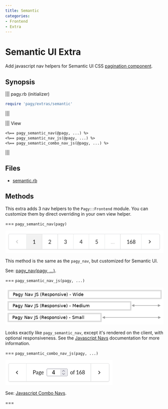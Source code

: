 ```yaml
---
title: Semantic
categories:
- Frontend
- Extra
---
```


# Semantic UI Extra

Add javascript nav helpers for Semantic UI CSS [pagination component](https://semantic-ui.com/collections/menu.html#pagination).

## Synopsis

||| pagy.rb (initializer)
```ruby
require 'pagy/extras/semantic'
```
|||

||| View
```erb
<%== pagy_semantic_nav(@pagy, ...) %>
<%== pagy_semantic_nav_js(@pagy, ...) %>
<%== pagy_semantic_combo_nav_js(@pagy, ...) %>
```
|||

## Files

- [semantic.rb](https://github.com/ddnexus/pagy/blob/master/lib/pagy/extras/semantic.rb)

## Methods

This extra adds 3 nav helpers to the `Pagy::Frontend` module. You can customize them by direct overriding in your own view helper.

=== `pagy_semantic_nav(pagy)`

![semantic_nav](/docs/assets/images/semantic_nav.png)

This method is the same as the `pagy_nav`, but customized for Semantic UI.

See: [pagy_nav(pagy, ...)](/docs/api/frontend.md#pagy-nav-pagy).

=== `pagy_semantic_nav_js(pagy, ...)`

![Shows sizing of a responsive pagy_\<framework-name\>_nav_js](/docs/assets/images/responsive_nav_js.png)

Looks exactly like `pagy_semantic_nav`, except it's rendered on the client, with optional responsiveness. See the [Javascript Navs](/docs/api/javascript/navs.md) documentation for more information.

=== `pagy_semantic_combo_nav_js(pagy, ...)`

![semantic_combo_nav_js](/docs/assets/images/semantic_combo_nav_js.png)

See: [Javascript Combo Navs](/docs/api/javascript/combo-navs.md).

===
